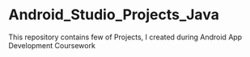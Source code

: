 # Android_Studio_Projects_Java
This repository contains few of Projects, I created during Android App Development Coursework
